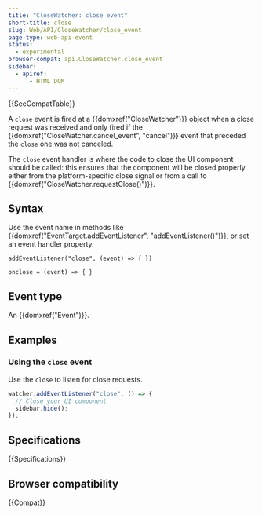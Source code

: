 ```yaml
---
title: "CloseWatcher: close event"
short-title: close
slug: Web/API/CloseWatcher/close_event
page-type: web-api-event
status:
  - experimental
browser-compat: api.CloseWatcher.close_event
sidebar:
  - apiref:
      - HTML DOM
---
```


{{SeeCompatTable}}

A `close` event is fired at a {{domxref("CloseWatcher")}} object when a close request was received and only fired if the {{domxref("CloseWatcher.cancel_event", "cancel")}} event that preceded the `close` one was not canceled.

The `close` event handler is where the code to close the UI component should be called: this ensures that the component will be closed properly either from the platform-specific close signal or from a call to {{domxref("CloseWatcher.requestClose()")}}.

## Syntax

Use the event name in methods like {{domxref("EventTarget.addEventListener", "addEventListener()")}}, or set an event handler property.

```js-nolint
addEventListener("close", (event) => { })

onclose = (event) => { }
```

## Event type

An {{domxref("Event")}}.

## Examples

### Using the `close` event

Use the `close` to listen for close requests.

```js
watcher.addEventListener("close", () => {
  // Close your UI component
  sidebar.hide();
});
```

## Specifications

{{Specifications}}

## Browser compatibility

{{Compat}}
